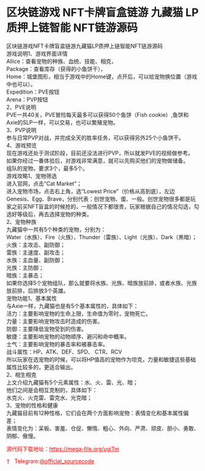 # 区块链游戏 NFT卡牌盲盒链游 九藏猫 LP质押上链智能 NFT链游源码

区块链游戏NFT卡牌盲盒链游九藏猫LP质押上链智能NFT链游源码<br>游戏说明1、游戏界面详情<br>Allice：查看宠物的种族、血统、技能、相克，<br>Package：查看库存（获得的小鱼饼干），<br>Home：城堡图形，相当于游戏中的Home键，点开后，可以给宠物换位置（游戏中也可以）。<br>Expedition：PVE按钮<br>Arena：PVP按钮<br>2、PVE说明<br>PVE一共40关，PVE冒险每天最多可以获得50个鱼饼（Fish cookie）,鱼饼和Axie的SLP一样，可以交易，也可以繁殖宠物。<br>3、PVP说明<br>参与日常PVP对战，并完成全天的胜率任务，可以获得另外25个小鱼饼干。<br>4、游戏预览<br>现在游戏还处于测试阶段，目前还没法进行PVP，所以就发PVE的视频做参考。<br>如果你经过一番体验后，对游戏非常满意，就可以先购买他们的宠物做储备。<br>组队的宠物，要求3个，最多5个。<br>游戏攻略1、宠物筛选<br>进入官网，点击“Cat Market”；<br>进入宠物市场，点击右上角，选“Lowest Price”（价格从高到底），左边Genesis、Egg、Brave，分别代表：创世宠物、蛋、一般。创世宠物很多都是玩家之前买NFT盲盒的时候抢的，一般情况下都很贵，玩家根据自己的情况勾选，勾选好等级后，再去选择宠物的种类。<br>2、宠物种族<br>九藏猫中一共有5个种类的宠物，分别为：<br>Water（水族）、Fire（火族）、Thunder（雷族）、Light（光族）、Dark（黑暗）；<br>火族：主攻击、副防御；<br>雷族：主速度、副攻击；<br>水族：主血量、副防御；<br>光族：主防御；<br>暗族：主暴击；<br>如果你选择5个宠物组队，那么就要将水族、光族、暗族放前排，或者水族、光族放前排，后排放3个英雄。<br>宠物功能1、基本属性<br>与Axie一样，九藏猫也是有5个基本属性的，具体如下：<br>活力：主要影响宠物的生命上限，生命值为零时，宠物死亡。<br>力量：主要影响宠物攻击时造成的伤害。<br>防御：主要降低宠物受到的伤害。<br>敏捷：主要影响宠物的动物顺序、避闪和命中概率。<br>士气：主要影响宠物的暴击率和被暴击率。<br>战斗属性：HP、ATK、DEF、SPD、 CTR、RCV<br>所以玩家在选宠物的时候，可以将HP值高的宠物作为坦克，力量和敏捷这些基础属性比较多的，更适合输出。<br>2、相生相克<br>上文介绍九藏猫有5个元素属性：水、火、雷、光、暗；<br>他们之间是会相互克制的，具体如下：<br>水克火、火克雷、雷克水、光克暗；<br>3、宠物的性格和健康<br>九藏猫目前有12种性格，它们会在两个方面影响宠物：表情变化和基本属性偏差；<br>表情变化为：呆板、害羞、仓促、懒惰、粗心、外向、严肃、顽皮、胆小、勇敢、阴郁、傲慢。<br>


<p style="color: red;">源代码下载地址：<a href="https://mega-file.org/ugiTm" style="color: red;">https://mega-file.org/ugiTm</a></p><p style="color: red;"><img src="https://cdn-icons-png.flaticon.com/512/2111/2111646.png" alt="Telegram Icon" style="width: 16px; vertical-align: middle; margin-right: 5px;">Telegram:<a href="https://t.me/official_sourcecode" style="color: red;">@official_sourcecode</a></p>